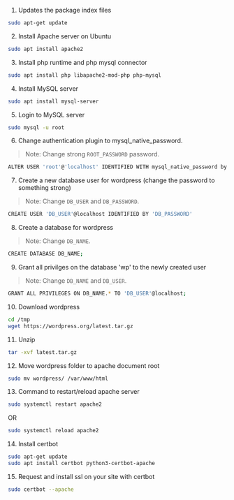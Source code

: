 1. Updates the package index files
```sh
sudo apt-get update
```

2. Install Apache server on Ubuntu
```sh
sudo apt install apache2
```

3. Install php runtime and php mysql connector
```sh
sudo apt install php libapache2-mod-php php-mysql
```
4. Install MySQL server
```sh
sudo apt install mysql-server 
```
5. Login to MySQL server
```sh
sudo mysql -u root
```
6. Change authentication plugin to mysql_native_password.
> Note: Change strong `ROOT_PASSWORD` password.
```sh
ALTER USER 'root'@'localhost' IDENTIFIED WITH mysql_native_password by 'ROOT_PASSWORD';
```
7. Create a new database user for wordpress (change the password to something strong)
> Note: Change `DB_USER` and `DB_PASSWORD`.
```sh
CREATE USER 'DB_USER'@localhost IDENTIFIED BY 'DB_PASSWORD'
```

8. Create a database for wordpress
> Note: Change `DB_NAME`.
```sh
CREATE DATABASE DB_NAME;
```

9. Grant all privilges on the database 'wp' to the newly created user
> Note: Change `DB_NAME` and `DB_USER`.
```sh
GRANT ALL PRIVILEGES ON DB_NAME.* TO 'DB_USER'@localhost;
```
10. Download wordpress
```sh
cd /tmp
wget https://wordpress.org/latest.tar.gz
```

11. Unzip
```sh
tar -xvf latest.tar.gz
```
12. Move wordpress folder to apache document root
```sh
sudo mv wordpress/ /var/www/html
```
13. Command to restart/reload apache server
```sh
sudo systemctl restart apache2
```
OR
```sh
sudo systemctl reload apache2
```
14. Install certbot
```sh
sudo apt-get update
sudo apt install certbot python3-certbot-apache
```
15. Request and install ssl on your site with certbot
```sh
sudo certbot --apache
```